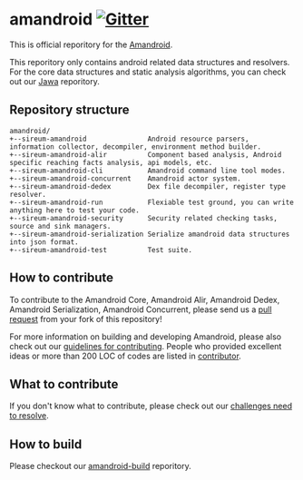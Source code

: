 amandroid [![Gitter](https://badges.gitter.im/sireum/amandroid.svg)](https://gitter.im/sireum/amandroid?utm_source=badge&utm_medium=badge&utm_campaign=pr-badge) 
========================

This is official reporitory for the [Amandroid](http://amandroid.sireum.org/).

This reporitory only contains android related data structures and resolvers. For the core data structures and static analysis algorithms, you can check out our [Jawa](https://github.com/sireum/jawa) reporitory.

## Repository structure

```
amandroid/
+--sireum-amandroid               Android resource parsers, information collector, decompiler, environment method builder.
+--sireum-amandroid-alir          Component based analysis, Android specific reaching facts analysis, api models, etc.
+--sireum-amandroid-cli           Amandroid command line tool modes.
+--sireum-amandroid-concurrent    Amandroid actor system.
+--sireum-amandroid-dedex         Dex file decompiler, register type resolver.
+--sireum-amandroid-run           Flexiable test ground, you can write anything here to test your code.
+--sireum-amandroid-security      Security related checking tasks, source and sink managers.
+--sireum-amandroid-serialization Serialize amandroid data structures into json format.
+--sireum-amandroid-test          Test suite.
```

## How to contribute

To contribute to the Amandroid Core, Amandroid Alir, Amandroid Dedex, Amandroid Serialization, Amandroid Concurrent, please send us a [pull request](https://help.github.com/articles/using-pull-requests/#fork--pull) from your fork of this repository!

For more information on building and developing Amandroid, please also check out our [guidelines for contributing](CONTRIBUTING.md). People who provided excellent ideas or more than 200 LOC of codes are listed in [contributor](CONTRIBUTOR.md).
 
## What to contribute

If you don't know what to contribute, please check out our [challenges need to resolve](CHALLENGE.md).

## How to build

Please checkout our [amandroid-build](https://github.com/fgwei/amandroid-build) reporitory.
